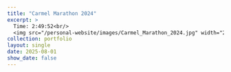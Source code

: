 ```yaml
---
title: "Carmel Marathon 2024"
excerpt: >
  Time: 2:49:52<br/>
  <img src="/personal-website/images/Carmel_Marathon_2024.jpg" width="200" height="300">
collection: portfolio
layout: single
date: 2025-08-01
show_date: false
---
```


<div class="strava-embed-placeholder" data-embed-type="activity" data-embed-id="11172961050" data-style="standard" data-from-embed="false"></div><script src="https://strava-embeds.com/embed.js"></script>
